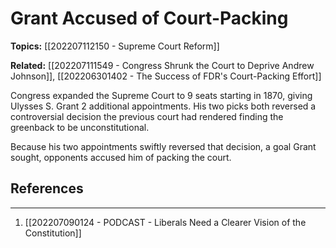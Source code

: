 # Grant Accused of Court-Packing
**Topics:** [[202207112150 - Supreme Court Reform]]

**Related:** [[202207111549 - Congress Shrunk the Court to Deprive Andrew Johnson]], [[202206301402 - The Success of FDR's Court-Packing Effort]]

Congress expanded the Supreme Court to 9 seats starting in 1870, giving Ulysses S. Grant 2 additional appointments. His two picks both reversed a controversial decision the previous court had rendered finding the greenback to be unconstitutional. 

Because his two appointments swiftly reversed that decision, a goal Grant sought, opponents accused him of packing the court.

## References
---
1. [[202207090124 - PODCAST - Liberals Need a Clearer Vision of the Constitution]]

